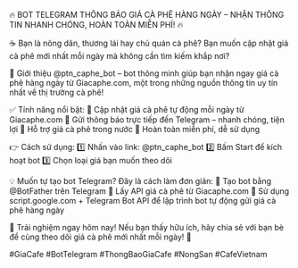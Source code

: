 🔥 BOT TELEGRAM THÔNG BÁO GIÁ CÀ PHÊ HÀNG NGÀY – NHẬN THÔNG TIN NHANH CHÓNG, HOÀN TOÀN MIỄN PHÍ! 🔥

☕ Bạn là nông dân, thương lái hay chủ quán cà phê? Bạn muốn cập nhật giá cà phê mới nhất mỗi ngày mà không cần tìm kiếm khắp nơi?

📢 Giới thiệu @ptn_caphe_bot – bot thông minh giúp bạn nhận ngay giá cà phê hàng ngày từ Giacaphe.com, một trong những nguồn thông tin uy tín nhất về thị trường cà phê!

✅ Tính năng nổi bật:
📌 Cập nhật giá cà phê tự động mỗi ngày từ Giacaphe.com
📌 Gửi thông báo trực tiếp đến Telegram – nhanh chóng, tiện lợi
📌 Hỗ trợ giá cà phê trong nước
📌 Hoàn toàn miễn phí, dễ sử dụng

👉 Cách sử dụng:
1️⃣ Nhấn vào link: @ptn_caphe_bot
2️⃣ Bấm Start để kích hoạt bot
3️⃣ Chọn loại giá bạn muốn theo dõi

💡 Muốn tự tạo bot Telegram? Đây là cách làm đơn giản:
🔹 Tạo bot bằng @BotFather trên Telegram
🔹 Lấy API giá cà phê từ Giacaphe.com
🔹 Sử dụng script.google.com + Telegram Bot API để lập trình bot tự động gửi giá cà phê hàng ngày

📩 Trải nghiệm ngay hôm nay! Nếu bạn thấy hữu ích, hãy chia sẻ với bạn bè để cùng theo dõi giá cà phê mới nhất mỗi ngày! 🚀

#GiaCafe #BotTelegram #ThongBaoGiaCafe #NongSan #CafeVietnam

